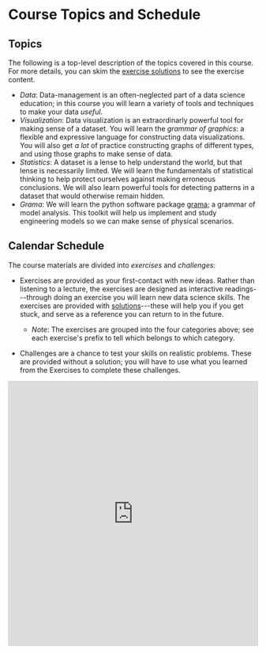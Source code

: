 # Course Topics and Schedule

## Topics

The following is a top-level description of the topics covered in this course. For more details, you can skim the [exercise solutions](exercise-solutions) to see the exercise content.

- *Data*: Data-management is an often-neglected part of a data science education; in this course you will learn a variety of tools and techniques to make your data *useful*.
- *Visualization*: Data visualization is an extraordinarly powerful tool for making sense of a dataset. You will learn the *grammar of graphics*: a flexible and expressive language for constructing data visualizations. You will also get *a lot* of practice constructing graphs of different types, and using those graphs to make sense of data.
- *Statistics*: A dataset is a lense to help understand the world, but that lense is necessarily limited. We will learn the fundamentals of statistical thinking to help protect ourselves against making erroneous conclusions. We will also learn powerful tools for detecting patterns in a dataset that would otherwise remain hidden.
- *Grama*: We will learn the python software package [grama](https://github.com/zdelrosario/py_grama); a grammar of model analysis. This toolkit will help us implement and study engineering models so we can make sense of physical scenarios.

## Calendar Schedule

The course materials are divided into *exercises* and *challenges*:

- Exercises are provided as your first-contact with new ideas. Rather than listening to a lecture, the exercises are designed as interactive readings---through doing an exercise you will learn new data science skills. The exercises are provided with [solutions](exercise-solutions)---these will help you if you get stuck, and serve as a reference you can return to in the future.
  - *Note*: The exercises are grouped into the four categories above; see each exercise's prefix to tell which belongs to which category.

- Challenges are a chance to test your skills on realistic problems. These are provided without a solution; you will have to use what you learned from the Exercises to complete these challenges.

<iframe class="airtable-embed" src="https://airtable.com/embed/shrPLfh4Vrchpanne?backgroundColor=cyan&viewControls=on" frameborder="0" onmousewheel="" width="100%" height="533" style="background: transparent; border: 1px solid #ccc;"></iframe>
